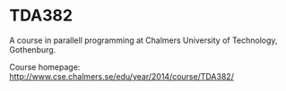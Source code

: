 TDA382
======

A course in parallell programming at Chalmers University of Technology, Gothenburg.


Course homepage: http://www.cse.chalmers.se/edu/year/2014/course/TDA382/
